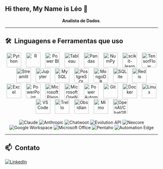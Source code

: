 ## Hi there, My Name is Léo 👋
<p align="center">
  <strong>Analista de Dados</strong>.
</p>

---

## 🛠 &nbsp;Linguagens e Ferramentas que uso
<div align="center">
  <!-- Linguagens de Programação -->
  <img src="https://cdn.jsdelivr.net/gh/devicons/devicon/icons/python/python-original.svg" alt="Python" width="48" height="48" />
  &nbsp;&nbsp;
  <img src="https://cdn.jsdelivr.net/gh/devicons/devicon/icons/r/r-original.svg" alt="R" width="48" height="48" />
  &nbsp;&nbsp;
  
  <!-- Ferramentas de Dados e Análise -->
  <img src="https://img.icons8.com/color/48/power-bi.png" alt="Power BI" width="48" height="48" />
  &nbsp;&nbsp;
  <img src="https://img.icons8.com/color/48/tableau-software.png" alt="Tableau" width="48" height="48" />
  &nbsp;&nbsp;
  <img src="https://cdn.jsdelivr.net/gh/devicons/devicon/icons/pandas/pandas-original.svg" alt="Pandas" width="48" height="48" />
  &nbsp;&nbsp;
  <img src="https://cdn.jsdelivr.net/gh/devicons/devicon/icons/numpy/numpy-original.svg" alt="NumPy" width="48" height="48" />
  &nbsp;&nbsp;
  <img src="https://upload.wikimedia.org/wikipedia/commons/0/05/Scikit_learn_logo_small.svg" alt="scikit-learn" width="48" height="48" />
  &nbsp;&nbsp;
  <img src="https://cdn.jsdelivr.net/gh/devicons/devicon/icons/tensorflow/tensorflow-original.svg" alt="TensorFlow" width="48" height="48" />
  &nbsp;&nbsp;
  <img src="https://streamlit.io/images/brand/streamlit-mark-color.svg" alt="Streamlit" width="48" height="48" />
  &nbsp;&nbsp;
  <img src="https://cdn.jsdelivr.net/gh/devicons/devicon/icons/jupyter/jupyter-original-wordmark.svg" alt="Jupyter" width="48" height="48" />
  &nbsp;&nbsp;

  <!-- Bancos de Dados -->
  <img src="https://cdn.jsdelivr.net/gh/devicons/devicon/icons/mysql/mysql-original-wordmark.svg" alt="MySQL" width="48" height="48" />
  &nbsp;&nbsp;
  <img src="https://cdn.jsdelivr.net/gh/devicons/devicon/icons/postgresql/postgresql-original.svg" alt="PostgreSQL" width="48" height="48" />
  &nbsp;&nbsp;
  <img src="https://cdn.jsdelivr.net/gh/devicons/devicon/icons/mongodb/mongodb-original.svg" alt="MongoDB" width="48" height="48" />
  &nbsp;&nbsp;
  <img src="https://cdn.jsdelivr.net/gh/devicons/devicon/icons/sqlite/sqlite-original.svg" alt="SQLite" width="48" height="48" />
  &nbsp;&nbsp;
  <img src="https://cdn.jsdelivr.net/gh/devicons/devicon/icons/redis/redis-original.svg" alt="Redis" width="48" height="48" />
  &nbsp;&nbsp;

  <!-- Ferramentas Microsoft -->
  <img src="https://img.icons8.com/color/48/microsoft-excel-2019--v1.png" alt="Excel" width="48" height="48" />
  &nbsp;&nbsp;
  <img src="https://img.icons8.com/color/48/microsoft-powerpoint-2019--v1.png" alt="PowerPoint" width="48" height="48" />
  &nbsp;&nbsp;
  <img src="https://img.icons8.com/fluency/48/microsoft-planner-2019.png" alt="Microsoft Planner" width="48" height="48" />
  &nbsp;&nbsp;
  <img src="https://img.icons8.com/color/48/microsoft-onenote-2019.png" alt="Microsoft OneNote" width="48" height="48" />
  &nbsp;&nbsp;
  <img src="https://img.icons8.com/fluency/48/microsoft-power-automate-2020.png" alt="Power Automate" width="48" height="48" />
  &nbsp;&nbsp;

  <!-- Desenvolvimento e DevOps -->
  <img src="https://cdn.jsdelivr.net/gh/devicons/devicon/icons/git/git-original.svg" alt="Git" width="48" height="48" />
  &nbsp;&nbsp;
  <img src="https://cdn.jsdelivr.net/gh/devicons/devicon/icons/docker/docker-original.svg" alt="Docker" width="48" height="48" />
  &nbsp;&nbsp;
  <img src="https://cdn.jsdelivr.net/gh/devicons/devicon/icons/linux/linux-original.svg" alt="Linux" width="48" height="48" />
  &nbsp;&nbsp;
  <img src="https://cdn.jsdelivr.net/gh/devicons/devicon/icons/vscode/vscode-original.svg" alt="VS Code" width="48" height="48" />
  &nbsp;&nbsp;

  <!-- Produtividade e Organização -->
  <img src="https://cdn.jsdelivr.net/gh/devicons/devicon/icons/trello/trello-plain.svg" alt="Trello" width="48" height="48" />
  &nbsp;&nbsp;
  <img src="https://obsidian.md/images/obsidian-logo-gradient.svg" alt="Obsidian" width="48" height="48" />
  &nbsp;&nbsp;
  <img src="https://getmimo.com/favicon.ico" alt="Mimo" width="48" height="48" />
  &nbsp;&nbsp;

  <!-- IA e Automação -->
  <img src="https://img.icons8.com/color/48/chatgpt.png" alt="OpenAI/ChatGPT" width="48" height="48" />
  &nbsp;&nbsp;
</div>

<!-- Badges para ferramentas que não têm ícones confiáveis -->
<div align="center">
  <br>
  <img src="https://img.shields.io/badge/Claude-5A67D8?style=for-the-badge&logo=anthropic&logoColor=white" alt="Claude"/>
  <img src="https://img.shields.io/badge/Anthropic-2CE2FA?style=for-the-badge&logo=anthropic&logoColor=black" alt="Anthropic"/>
  <img src="https://img.shields.io/badge/Chatwoot-1F93FF?style=for-the-badge&logo=chatwoot&logoColor=white" alt="Chatwoot"/>
  <img src="https://img.shields.io/badge/Evolution_API-25D366?style=for-the-badge&logo=whatsapp&logoColor=white" alt="Evolution API"/>
  <img src="https://img.shields.io/badge/Nexcore-0078D4?style=for-the-badge&logo=workflow&logoColor=white" alt="Nexcore"/>
  <br>
  <img src="https://img.shields.io/badge/Google_Workspace-4285F4?style=for-the-badge&logo=google&logoColor=white" alt="Google Workspace"/>
  <img src="https://img.shields.io/badge/Microsoft_Office-D83B01?style=for-the-badge&logo=microsoft-office&logoColor=white" alt="Microsoft Office"/>
  <img src="https://img.shields.io/badge/Pentaho-CE0000?style=for-the-badge&logo=pentaho&logoColor=white" alt="Pentaho"/>
  <img src="https://img.shields.io/badge/Automation_Edge-FF6B00?style=for-the-badge&logo=automation&logoColor=white" alt="Automation Edge"/>
</div>

---

## 📫 &nbsp;Contato
<a href="https://www.linkedin.com/in/leofortes/">
  <img src="https://img.shields.io/badge/LinkedIn-0077B5?style=for-the-badge&logo=linkedin&logoColor=white" alt="LinkedIn"/>
</a>
